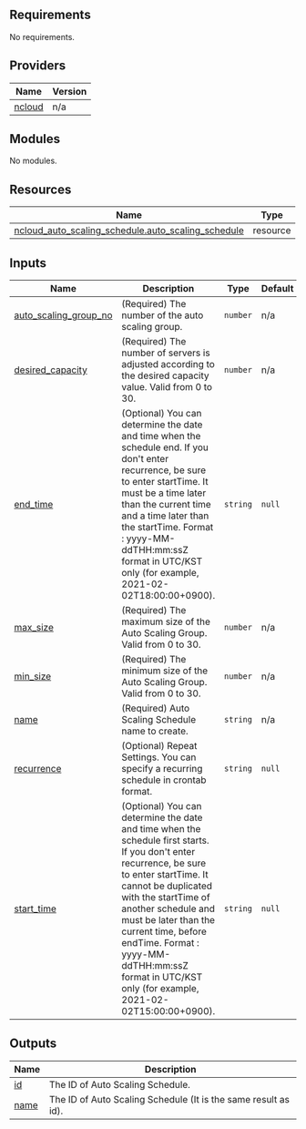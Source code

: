 <!-- BEGIN_TF_DOCS -->
## Requirements

No requirements.

## Providers

| Name | Version |
|------|---------|
| <a name="provider_ncloud"></a> [ncloud](#provider\_ncloud) | n/a |

## Modules

No modules.

## Resources

| Name | Type |
|------|------|
| [ncloud_auto_scaling_schedule.auto_scaling_schedule](https://registry.terraform.io/providers/hashicorp/ncloud/latest/docs/resources/auto_scaling_schedule) | resource |

## Inputs

| Name | Description | Type | Default | Required |
|------|-------------|------|---------|:--------:|
| <a name="input_auto_scaling_group_no"></a> [auto\_scaling\_group\_no](#input\_auto\_scaling\_group\_no) | (Required) The number of the auto scaling group. | `number` | n/a | yes |
| <a name="input_desired_capacity"></a> [desired\_capacity](#input\_desired\_capacity) | (Required) The number of servers is adjusted according to the desired capacity value. Valid from 0 to 30. | `number` | n/a | yes |
| <a name="input_end_time"></a> [end\_time](#input\_end\_time) | (Optional) You can determine the date and time when the schedule end. If you don't enter recurrence, be sure to enter startTime. It must be a time later than the current time and a time later than the startTime. Format : yyyy-MM-ddTHH:mm:ssZ format in UTC/KST only (for example, 2021-02-02T18:00:00+0900). | `string` | `null` | no |
| <a name="input_max_size"></a> [max\_size](#input\_max\_size) | (Required) The maximum size of the Auto Scaling Group. Valid from 0 to 30. | `number` | n/a | yes |
| <a name="input_min_size"></a> [min\_size](#input\_min\_size) | (Required) The minimum size of the Auto Scaling Group. Valid from 0 to 30. | `number` | n/a | yes |
| <a name="input_name"></a> [name](#input\_name) | (Required) Auto Scaling Schedule name to create. | `string` | n/a | yes |
| <a name="input_recurrence"></a> [recurrence](#input\_recurrence) | (Optional) Repeat Settings. You can specify a recurring schedule in crontab format. | `string` | `null` | no |
| <a name="input_start_time"></a> [start\_time](#input\_start\_time) | (Optional) You can determine the date and time when the schedule first starts. If you don't enter recurrence, be sure to enter startTime. It cannot be duplicated with the startTime of another schedule and must be later than the current time, before endTime. Format : yyyy-MM-ddTHH:mm:ssZ format in UTC/KST only (for example, 2021-02-02T15:00:00+0900). | `string` | `null` | no |

## Outputs

| Name | Description |
|------|-------------|
| <a name="output_id"></a> [id](#output\_id) | The ID of Auto Scaling Schedule. |
| <a name="output_name"></a> [name](#output\_name) | The ID of Auto Scaling Schedule (It is the same result as id). |
<!-- END_TF_DOCS -->
